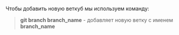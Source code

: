 Чтобы добавить новую веткуб мы используем команду:  
> **git branch branch_name** - добавляет новую ветку с именем **branch_name**